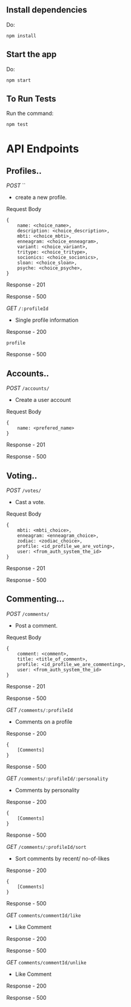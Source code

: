 ## Install dependencies

Do:

```
npm install

```

## Start the app

Do:

```
npm start

```

## To Run Tests

Run the command:

```
npm test

```

# API Endpoints

## Profiles..

_POST_ ``

- create a new profile.

Request Body

```
{
    name: <choice_name>,
    description: <choice_description>,
    mbti: <choice_mbti>,
    enneagram: <choice_enneagram>,
    variant: <choice_variant>,
    tritype: <choice_tritype>,
    socionics: <choice_socionics>,
    sloan: <choice_sloan>,
    psyche: <choice_psyche>,
}
```

Response - 201

Response - 500

_GET_ `/:profileId`

- Single profile information

Response - 200

```
profile
```

Response - 500

## Accounts..

_POST_ `/accounts/`

- Create a user account

Request Body

```
{
    name: <prefered_name>
}
```

Response - 201

Response - 500

## Voting..

_POST_ `/votes/`

- Cast a vote.

Request Body

```
{
    mbti: <mbti_choice>,
    enneagram: <enneagram_choice>,
    zodiac: <zodiac_choice>,
    profile: <id_profile_we_are_voting>,
    user: <from_auth_system_the_id>
}
```

Response - 201

Response - 500

## Commenting...

_POST_ `/comments/`

- Post a comment.

Request Body

```
{
    comment: <comment>,
    title: <title_of_comment>,
    profile: <id_profile_we_are_commenting>,
    user: <from_auth_system_the_id>
}
```

Response - 201

Response - 500

_GET_ `/comments/:profileId`

- Comments on a profile

Response - 200

```
{
    [Comments]
}
```

Response - 500

_GET_ `/comments/:profileId/:personality`

- Comments by personality

Response - 200

```
{
    [Comments]
}
```

Response - 500

_GET_ `/comments/:profileId/sort`

- Sort comments by recent/ no-of-likes

Response - 200

```
{
    [Comments]
}
```

Response - 500

_GET_ `comments/commentId/like`

- Like Comment

Response - 200

Response - 500

_GET_ `comments/commentId/unlike`

- Like Comment

Response - 200

Response - 500
